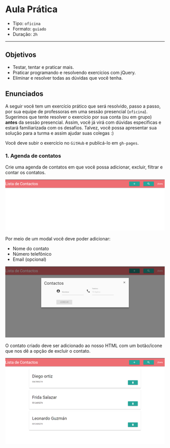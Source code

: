 # Aula Prática

- Tipo: `oficina`
- Formato: `guiado`
- Duração: `2h`

***

## Objetivos

- Testar, tentar e praticar mais.
- Praticar programando e resolvendo exercícios com jQuery.
- Eliminar e resolver todas as dúvidas que você tenha.

## Enunciados

A seguir você tem um exercício prático que será resolvido, passo a
passo, por sua equipe de professoras em uma sessão presencial (`oficina`).
Sugerimos que tente resolver o exercício por sua conta (ou em grupo) **antes**
da sessão presencial. Assim, você já virá com dúvidas específicas e estará
familiarizada com os desafios. Talvez, você possa apresentar sua solução para a
turma e assim ajudar suas colegas :)

Você deve subir o exercício no `GitHub` e publicá-lo em `gh-pages`.

### 1. Agenda de contatos

Crie uma agenda de contatos em que você possa adicionar, excluir, filtrar e
contar os contatos.

![agenda](https://raw.githubusercontent.com/AnaSalazar/curricula-js/b8605ade7fc7b6b9093f25d37d1bcdf60c6f1888/04-social-network/02-jquery/07-guided-exercises/contactos.png)

Por meio de um modal você deve poder adicionar:

- Nome do contato
- Número telefônico
- Email (opcional)

![agenda](https://raw.githubusercontent.com/AnaSalazar/curricula-js/b8605ade7fc7b6b9093f25d37d1bcdf60c6f1888/04-social-network/02-jquery/07-guided-exercises/modal-contactos.png)

O contato criado deve ser adicionado ao nosso HTML com um botão/ícone que nos dê
a opção de excluir o contato.

![agenda](https://raw.githubusercontent.com/AnaSalazar/curricula-js/b8605ade7fc7b6b9093f25d37d1bcdf60c6f1888/04-social-network/02-jquery/07-guided-exercises/contactos-borrar.png)
